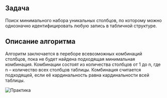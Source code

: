 ## Задача
Поиск минимального набора уникальных столбцов, по которому можно однозначно идентифицировать любую запись в табличной структуре.
## Описание алгоритма 
Алгоритм заключается в переборе всевозможных комбинаций столбцов, пока не будет найдена подходящая минимальная комбинация. Комбинации состоят из количества столбцов от 1 до n, где n – количество всех столбцов таблицы. 
Комбинация считается подходящей, если её кардинальность равна кардинальности всей таблицы.

![Практика](https://github.com/user-attachments/assets/085f6c0b-3e23-4b72-8eb1-70ce5373a251)
